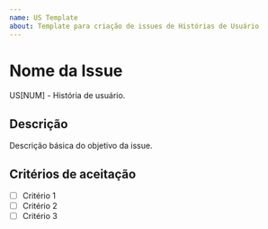 ```yaml
---
name: US Template
about: Template para criação de issues de Histórias de Usuário
---
```


# Nome da Issue

US[NUM] - História de usuário.

## Descrição

Descrição básica do objetivo da issue.

## Critérios de aceitação

- [ ] Critério 1
- [ ] Critério 2
- [ ] Critério 3
